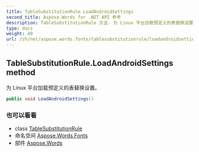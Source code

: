 ```yaml
---
title: TableSubstitutionRule.LoadAndroidSettings
second_title: Aspose.Words for .NET API 参考
description: TableSubstitutionRule 方法. 为 Linux 平台加载预定义的表替换设置
type: docs
weight: 40
url: /zh/net/aspose.words.fonts/tablesubstitutionrule/loadandroidsettings/
---
```

## TableSubstitutionRule.LoadAndroidSettings method

为 Linux 平台加载预定义的表替换设置。

```csharp
public void LoadAndroidSettings()
```

### 也可以看看

* class [TableSubstitutionRule](../)
* 命名空间 [Aspose.Words.Fonts](../../tablesubstitutionrule/)
* 部件 [Aspose.Words](../../../)


